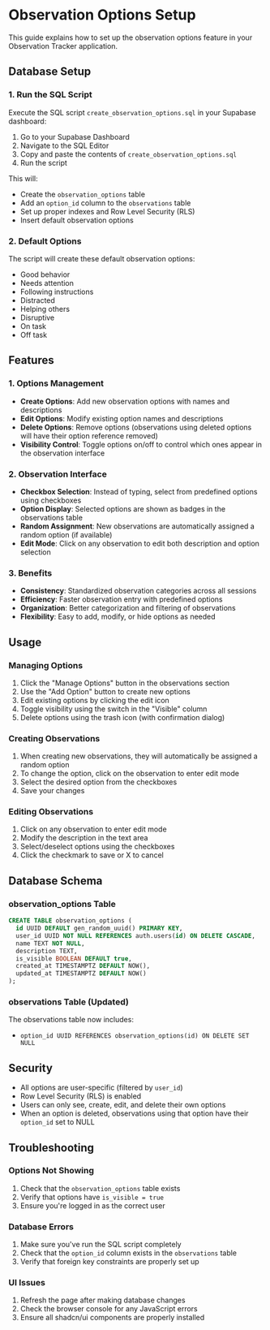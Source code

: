 # Observation Options Setup

This guide explains how to set up the observation options feature in your Observation Tracker application.

## Database Setup

### 1. Run the SQL Script

Execute the SQL script `create_observation_options.sql` in your Supabase dashboard:

1. Go to your Supabase Dashboard
2. Navigate to the SQL Editor
3. Copy and paste the contents of `create_observation_options.sql`
4. Run the script

This will:

- Create the `observation_options` table
- Add an `option_id` column to the `observations` table
- Set up proper indexes and Row Level Security (RLS)
- Insert default observation options

### 2. Default Options

The script will create these default observation options:

- Good behavior
- Needs attention
- Following instructions
- Distracted
- Helping others
- Disruptive
- On task
- Off task

## Features

### 1. Options Management

- **Create Options**: Add new observation options with names and descriptions
- **Edit Options**: Modify existing option names and descriptions
- **Delete Options**: Remove options (observations using deleted options will have their option reference removed)
- **Visibility Control**: Toggle options on/off to control which ones appear in the observation interface

### 2. Observation Interface

- **Checkbox Selection**: Instead of typing, select from predefined options using checkboxes
- **Option Display**: Selected options are shown as badges in the observations table
- **Random Assignment**: New observations are automatically assigned a random option (if available)
- **Edit Mode**: Click on any observation to edit both description and option selection

### 3. Benefits

- **Consistency**: Standardized observation categories across all sessions
- **Efficiency**: Faster observation entry with predefined options
- **Organization**: Better categorization and filtering of observations
- **Flexibility**: Easy to add, modify, or hide options as needed

## Usage

### Managing Options

1. Click the "Manage Options" button in the observations section
2. Use the "Add Option" button to create new options
3. Edit existing options by clicking the edit icon
4. Toggle visibility using the switch in the "Visible" column
5. Delete options using the trash icon (with confirmation dialog)

### Creating Observations

1. When creating new observations, they will automatically be assigned a random option
2. To change the option, click on the observation to enter edit mode
3. Select the desired option from the checkboxes
4. Save your changes

### Editing Observations

1. Click on any observation to enter edit mode
2. Modify the description in the text area
3. Select/deselect options using the checkboxes
4. Click the checkmark to save or X to cancel

## Database Schema

### observation_options Table

```sql
CREATE TABLE observation_options (
  id UUID DEFAULT gen_random_uuid() PRIMARY KEY,
  user_id UUID NOT NULL REFERENCES auth.users(id) ON DELETE CASCADE,
  name TEXT NOT NULL,
  description TEXT,
  is_visible BOOLEAN DEFAULT true,
  created_at TIMESTAMPTZ DEFAULT NOW(),
  updated_at TIMESTAMPTZ DEFAULT NOW()
);
```

### observations Table (Updated)

The observations table now includes:

- `option_id UUID REFERENCES observation_options(id) ON DELETE SET NULL`

## Security

- All options are user-specific (filtered by `user_id`)
- Row Level Security (RLS) is enabled
- Users can only see, create, edit, and delete their own options
- When an option is deleted, observations using that option have their `option_id` set to NULL

## Troubleshooting

### Options Not Showing

1. Check that the `observation_options` table exists
2. Verify that options have `is_visible = true`
3. Ensure you're logged in as the correct user

### Database Errors

1. Make sure you've run the SQL script completely
2. Check that the `option_id` column exists in the `observations` table
3. Verify that foreign key constraints are properly set up

### UI Issues

1. Refresh the page after making database changes
2. Check the browser console for any JavaScript errors
3. Ensure all shadcn/ui components are properly installed
